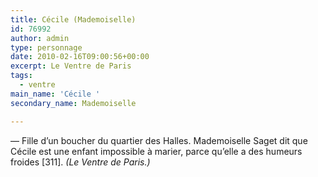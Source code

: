 ```yaml
---
title: Cécile (Mademoiselle)
id: 76992
author: admin
type: personnage
date: 2010-02-16T09:00:56+00:00
excerpt: Le Ventre de Paris
tags:
  - ventre
main_name: 'Cécile '
secondary_name: Mademoiselle

---
```

— Fille d&rsquo;un boucher du quartier des Halles. Mademoiselle Saget dit que Cécile est une enfant impossible à marier, parce qu&rsquo;elle a des humeurs froides [311]. _(Le Ventre de Paris.)_